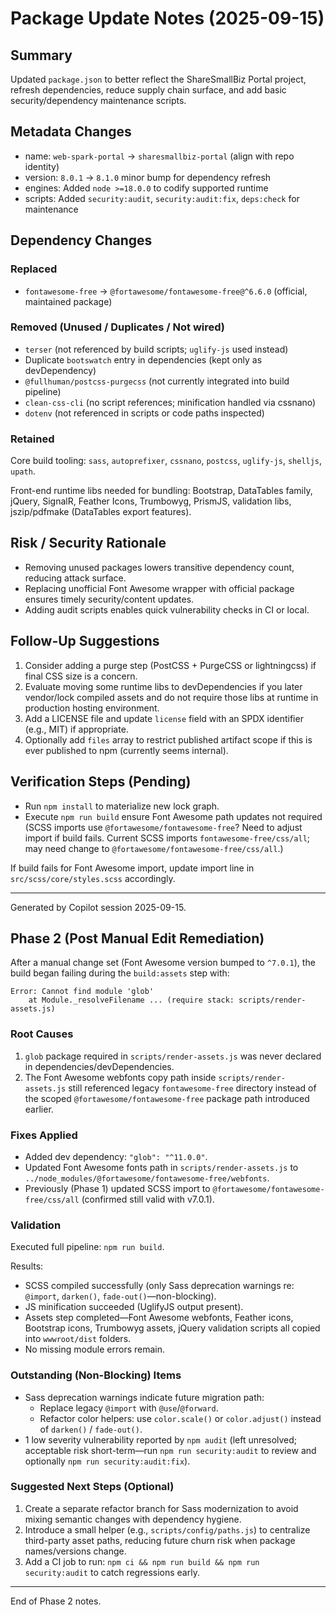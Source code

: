# Package Update Notes (2025-09-15)

## Summary

Updated `package.json` to better reflect the ShareSmallBiz Portal project, refresh dependencies, reduce supply chain surface, and add basic security/dependency maintenance scripts.

## Metadata Changes

- name: `web-spark-portal` → `sharesmallbiz-portal` (align with repo identity)
- version: `8.0.1` → `8.1.0` minor bump for dependency refresh
- engines: Added `node >=18.0.0` to codify supported runtime
- scripts: Added `security:audit`, `security:audit:fix`, `deps:check` for maintenance

## Dependency Changes

### Replaced

- `fontawesome-free` → `@fortawesome/fontawesome-free@^6.6.0` (official, maintained package)

### Removed (Unused / Duplicates / Not wired)

- `terser` (not referenced by build scripts; `uglify-js` used instead)
- Duplicate `bootswatch` entry in dependencies (kept only as devDependency)
- `@fullhuman/postcss-purgecss` (not currently integrated into build pipeline)
- `clean-css-cli` (no script references; minification handled via cssnano)
- `dotenv` (not referenced in scripts or code paths inspected)

### Retained

Core build tooling: `sass`, `autoprefixer`, `cssnano`, `postcss`, `uglify-js`, `shelljs`, `upath`.

Front-end runtime libs needed for bundling: Bootstrap, DataTables family, jQuery, SignalR, Feather Icons, Trumbowyg, PrismJS, validation libs, jszip/pdfmake (DataTables export features).

## Risk / Security Rationale

- Removing unused packages lowers transitive dependency count, reducing attack surface.
- Replacing unofficial Font Awesome wrapper with official package ensures timely security/content updates.
- Adding audit scripts enables quick vulnerability checks in CI or local.

## Follow-Up Suggestions

1. Consider adding a purge step (PostCSS + PurgeCSS or lightningcss) if final CSS size is a concern.
2. Evaluate moving some runtime libs to devDependencies if you later vendor/lock compiled assets and do not require those libs at runtime in production hosting environment.
3. Add a LICENSE file and update `license` field with an SPDX identifier (e.g., MIT) if appropriate.
4. Optionally add `files` array to restrict published artifact scope if this is ever published to npm (currently seems internal).

## Verification Steps (Pending)

- Run `npm install` to materialize new lock graph.
- Execute `npm run build` ensure Font Awesome path updates not required (SCSS imports use `@fortawesome/fontawesome-free`? Need to adjust import if build fails. Current SCSS imports `fontawesome-free/css/all`; may need change to `@fortawesome/fontawesome-free/css/all`.)

If build fails for Font Awesome import, update import line in `src/scss/core/styles.scss` accordingly.

---

Generated by Copilot session 2025-09-15.

## Phase 2 (Post Manual Edit Remediation)

After a manual change set (Font Awesome version bumped to `^7.0.1`), the build began failing during the `build:assets` step with:

```text
Error: Cannot find module 'glob'
    at Module._resolveFilename ... (require stack: scripts/render-assets.js)
```

### Root Causes

1. `glob` package required in `scripts/render-assets.js` was never declared in dependencies/devDependencies.
2. The Font Awesome webfonts copy path inside `scripts/render-assets.js` still referenced legacy `fontawesome-free` directory instead of the scoped `@fortawesome/fontawesome-free` package path introduced earlier.

### Fixes Applied

- Added dev dependency: `"glob": "^11.0.0"`.
- Updated Font Awesome fonts path in `scripts/render-assets.js` to `../node_modules/@fortawesome/fontawesome-free/webfonts`.
- Previously (Phase 1) updated SCSS import to `@fortawesome/fontawesome-free/css/all` (confirmed still valid with v7.0.1).

### Validation

Executed full pipeline: `npm run build`.

Results:

- SCSS compiled successfully (only Sass deprecation warnings re: `@import`, `darken()`, `fade-out()`—non-blocking).
- JS minification succeeded (UglifyJS output present).
- Assets step completed—Font Awesome webfonts, Feather icons, Bootstrap icons, Trumbowyg assets, jQuery validation scripts all copied into `wwwroot/dist` folders.
- No missing module errors remain.

### Outstanding (Non-Blocking) Items

- Sass deprecation warnings indicate future migration path:
  - Replace legacy `@import` with `@use`/`@forward`.
  - Refactor color helpers: use `color.scale()` or `color.adjust()` instead of `darken()` / `fade-out()`.
- 1 low severity vulnerability reported by `npm audit` (left unresolved; acceptable risk short-term—run `npm run security:audit` to review and optionally `npm run security:audit:fix`).

### Suggested Next Steps (Optional)

1. Create a separate refactor branch for Sass modernization to avoid mixing semantic changes with dependency hygiene.
2. Introduce a small helper (e.g., `scripts/config/paths.js`) to centralize third-party asset paths, reducing future churn risk when package names/versions change.
3. Add a CI job to run: `npm ci && npm run build && npm run security:audit` to catch regressions early.

---
End of Phase 2 notes.
